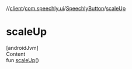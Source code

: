 //[client](../../index.md)/[com.speechly.ui](../index.md)/[SpeechlyButton](index.md)/[scaleUp](scale-up.md)



# scaleUp  
[androidJvm]  
Content  
fun [scaleUp](scale-up.md)()  



